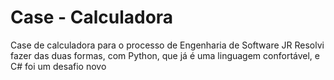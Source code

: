 # Case - Calculadora
Case de calculadora para o processo de Engenharia de Software JR
Resolvi fazer das duas formas, com Python, que já é uma linguagem confortável, e C# foi um desafio novo
